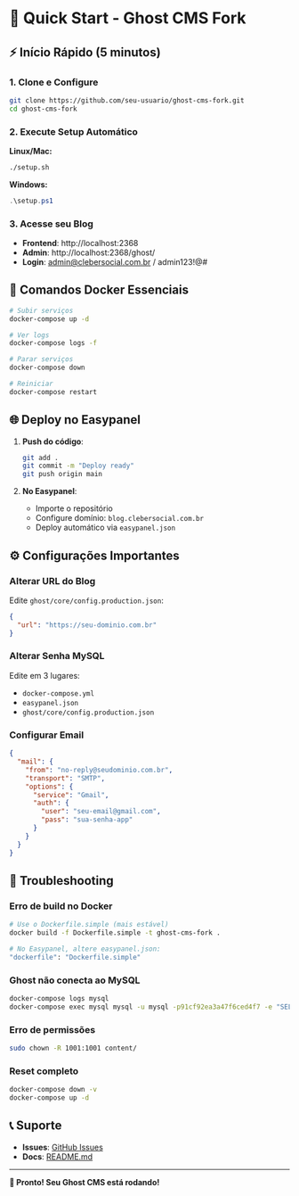 # 🚀 Quick Start - Ghost CMS Fork

## ⚡ Início Rápido (5 minutos)

### 1. Clone e Configure
```bash
git clone https://github.com/seu-usuario/ghost-cms-fork.git
cd ghost-cms-fork
```

### 2. Execute Setup Automático

**Linux/Mac:**
```bash
./setup.sh
```

**Windows:**
```powershell
.\setup.ps1
```

### 3. Acesse seu Blog
- **Frontend**: http://localhost:2368
- **Admin**: http://localhost:2368/ghost/
- **Login**: admin@clebersocial.com.br / admin123!@#

## 🐳 Comandos Docker Essenciais

```bash
# Subir serviços
docker-compose up -d

# Ver logs
docker-compose logs -f

# Parar serviços
docker-compose down

# Reiniciar
docker-compose restart
```

## 🌐 Deploy no Easypanel

1. **Push do código**:
   ```bash
   git add .
   git commit -m "Deploy ready"
   git push origin main
   ```

2. **No Easypanel**:
   - Importe o repositório
   - Configure domínio: `blog.clebersocial.com.br`
   - Deploy automático via `easypanel.json`

## ⚙️ Configurações Importantes

### Alterar URL do Blog
Edite `ghost/core/config.production.json`:
```json
{
  "url": "https://seu-dominio.com.br"
}
```

### Alterar Senha MySQL
Edite em 3 lugares:
- `docker-compose.yml`
- `easypanel.json` 
- `ghost/core/config.production.json`

### Configurar Email
```json
{
  "mail": {
    "from": "no-reply@seudominio.com.br",
    "transport": "SMTP",
    "options": {
      "service": "Gmail",
      "auth": {
        "user": "seu-email@gmail.com",
        "pass": "sua-senha-app"
      }
    }
  }
}
```

## 🔧 Troubleshooting

### Erro de build no Docker
```bash
# Use o Dockerfile.simple (mais estável)
docker build -f Dockerfile.simple -t ghost-cms-fork .

# No Easypanel, altere easypanel.json:
"dockerfile": "Dockerfile.simple"
```

### Ghost não conecta ao MySQL
```bash
docker-compose logs mysql
docker-compose exec mysql mysql -u mysql -p91cf92ea3a47f6ced4f7 -e "SELECT 1"
```

### Erro de permissões
```bash
sudo chown -R 1001:1001 content/
```

### Reset completo
```bash
docker-compose down -v
docker-compose up -d
```

## 📞 Suporte

- **Issues**: [GitHub Issues](https://github.com/seu-usuario/ghost-cms-fork/issues)
- **Docs**: [README.md](README.md)

---

**🎉 Pronto! Seu Ghost CMS está rodando!**
